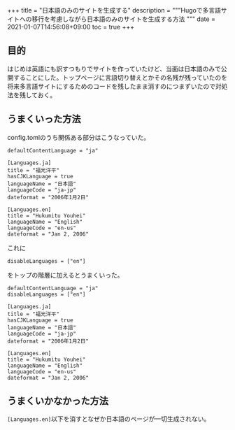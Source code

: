 +++
title = "日本語のみのサイトを生成する"
description = """Hugoで多言語サイトへの移行を考慮しながら日本語のみのサイトを生成する方法
"""
date = 2021-01-07T14:56:08+09:00
toc = true
+++
<!--more-->
## 目的
はじめは英語にも訳すつもりでサイトを作っていたけど、当面は日本語のみで公開することにした。トップページに言語切り替えとかその名残が残っていたのを将来多言語サイトにするためのコードを残したまま消すのにつまずいたので対処法を残しておく。

## うまくいった方法
config.tomlのうち関係ある部分はこうなっていた。
```
defaultContentLanguage = "ja"

[Languages.ja]
title = "福光洋平"
hasCJKLanguage = true
languageName = "日本語"
languageCode = "ja-jp"
dateformat = "2006年1月2日"

[Languages.en]
title = "Hukumitu Youhei"
languageName = "English"
languageCode = "en-us"
dateformat = "Jan 2, 2006"
```

これに
```
disableLanguages = ["en"]
```
をトップの階層に加えるとうまくいった。

```
defaultContentLanguage = "ja"
disableLanguages = ["en"]

[Languages.ja]
title = "福光洋平"
hasCJKLanguage = true
languageName = "日本語"
languageCode = "ja-jp"
dateformat = "2006年1月2日"

[Languages.en]
title = "Hukumitu Youhei"
languageName = "English"
languageCode = "en-us"
dateformat = "Jan 2, 2006"
```
## うまくいかなかった方法
`[Languages.en]`以下を消すとなぜか日本語のページが一切生成されない。
